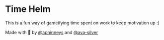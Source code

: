 # Time Helm

This is a fun way of gameifying time spent on work to keep motivation up :)

Made with 💜 by [@aphinneys](https://github.com/aphinneys) and [@ava-silver](https://github.com/ava-silver)